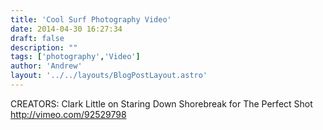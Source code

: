 ```yaml
---
title: 'Cool Surf Photography Video'
date: 2014-04-30 16:27:34
draft: false
description: ""
tags: ['photography','Video']
author: 'Andrew'
layout: '../../layouts/BlogPostLayout.astro'
---
```


CREATORS: Clark Little on Staring Down Shorebreak for The Perfect Shot http://vimeo.com/92529798
